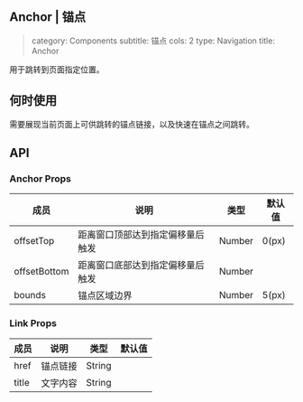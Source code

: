 Anchor | 锚点
---
> category: Components
  subtitle: 锚点
  cols: 2
  type: Navigation
  title: Anchor

用于跳转到页面指定位置。

## 何时使用

需要展现当前页面上可供跳转的锚点链接，以及快速在锚点之间跳转。

## API

### Anchor Props <span id="Anchor-Props"></span>

| 成员        | 说明           | 类型               | 默认值       |
|-------------|----------------|--------------------|--------------|
| offsetTop    | 距离窗口顶部达到指定偏移量后触发   | Number |    0(px)    |
| offsetBottom | 距离窗口底部达到指定偏移量后触发   | Number |         |
| bounds | 锚点区域边界 | Number | 5(px) |

### Link Props <span id="Link-Props"></span>

| 成员        | 说明           | 类型               | 默认值       |
|-------------|----------------|--------------------|--------------|
| href    | 锚点链接   | String |         |
| title | 文字内容   | String |         |

<anchor-demo></anchor-demo>
<script>
import AnchorDemo from 'abscomp/anchor/demo'
export default {
  components: { AnchorDemo }
}
</script>